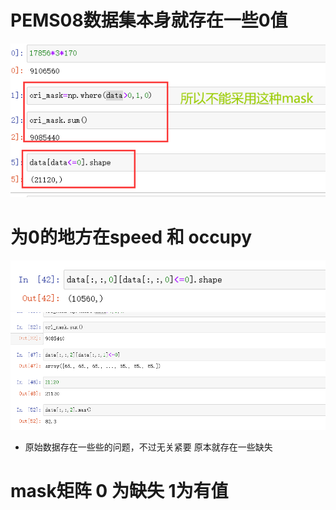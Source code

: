 # PEMS08数据集本身就存在一些0值
![alt text](image.png)
# 为0的地方在speed 和 occupy
![alt text](image-1.png)
![alt text](image-2.png)
+ 原始数据存在一些些的问题，不过无关紧要 原本就存在一些缺失
# mask矩阵 0 为缺失 1为有值